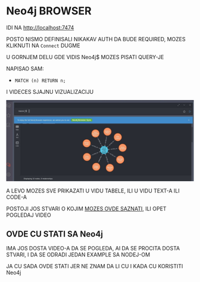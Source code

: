 # Neo4j BROWSER

IDI NA <http://localhost:7474>

POSTO NISMO DEFINISALI NIKAKAV AUTH DA BUDE REQUIRED, MOZES KLIKNUTI NA `Connect` DUGME

U GORNJEM DELU GDE VIDIS Neo4j$ MOZES PISATI QUERY-JE

NAPISAO SAM:

- `MATCH (n) RETURN n;`

I VIDECES SJAJNU VIZUALIZACIJU

![vis nodes edgges](images/screenshot-9c1a442a.jpg)

A LEVO MOZES SVE PRIKAZATI U VIDU TABELE, ILI U VIDU TEXT-A ILI CODE-A

POSTOJI JOS STVARI O KOJIM [MOZES OVDE SAZNATI](https://btholt.github.io/complete-intro-to-databases/neo4j-browser), ILI OPET POGLEDAJ VIDEO

## OVDE CU STATI SA Neo4j

IMA JOS DOSTA VIDEO-A DA SE POGLEDA, AI DA SE PROCITA DOSTA STVARI, I DA SE ODRADI JEDAN EXAMPLE SA NODEJ-OM

JA CU SADA OVDE STATI JER NE ZNAM DA LI CU I KADA CU KORISTITI Neo4j
